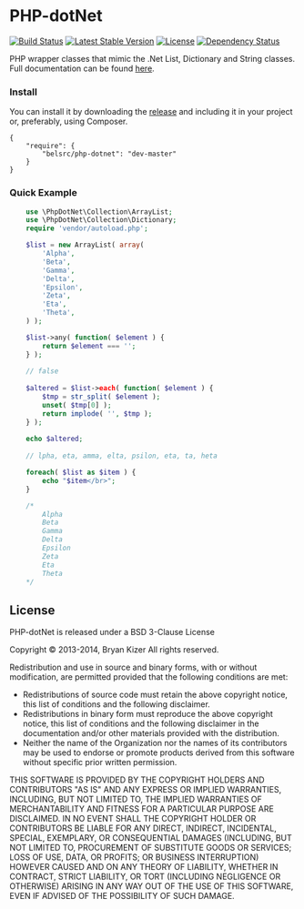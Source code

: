 PHP-dotNet
==========
[![Build Status](https://travis-ci.org/belsrc/php-dotnet.png?branch=master)](https://travis-ci.org/belsrc/PHP-dotNet) [![Latest Stable Version](https://poser.pugx.org/belsrc/PHP-dotNet/v/stable.png)](https://packagist.org/packages/belsrc/PHP-dotNet) [![License](https://poser.pugx.org/belsrc/PHP-dotNet/license.png)](https://packagist.org/packages/belsrc/PHP-dotNet) [![Dependency Status](https://www.versioneye.com/user/projects/5313d8b5ec1375103d0000eb/badge.png)](https://www.versioneye.com/user/projects/5313d8b5ec1375103d0000eb)

PHP wrapper classes that mimic the .Net List, Dictionary and String classes. Full documentation can be found [here](http://docs.bryanckizer.com/phpnet/).

### Install
You can install it by downloading the [release](https://github.com/belsrc/PHP-dotNet/releases) and including it in your project or, preferably, using Composer.
```
{
    "require": {
        "belsrc/php-dotnet": "dev-master"
    }
}
```

### Quick Example
```php
    use \PhpDotNet\Collection\ArrayList;
    use \PhpDotNet\Collection\Dictionary;
    require 'vendor/autoload.php';

    $list = new ArrayList( array(
        'Alpha',
        'Beta',
        'Gamma',
        'Delta',
        'Epsilon',
        'Zeta',
        'Eta',
        'Theta',
    ) );

    $list->any( function( $element ) {
        return $element === '';
    } );
    
    // false
    
    $altered = $list->each( function( $element ) {
        $tmp = str_split( $element );
        unset( $tmp[0] );
        return implode( '', $tmp );
    } );
    
    echo $altered;
    
    // lpha, eta, amma, elta, psilon, eta, ta, heta

    foreach( $list as $item ) {
        echo "$item</br>";
    }

    /*
        Alpha
        Beta
        Gamma
        Delta
        Epsilon
        Zeta
        Eta
        Theta
    */
```

## License ##
PHP-dotNet is released under a BSD 3-Clause License

Copyright &copy; 2013-2014, Bryan Kizer
All rights reserved.

Redistribution and use in source and binary forms, with or without
modification, are permitted provided that the following conditions are
met:

* Redistributions of source code must retain the above copyright notice,
  this list of conditions and the following disclaimer.
* Redistributions in binary form must reproduce the above copyright notice,
  this list of conditions and the following disclaimer in the documentation
  and/or other materials provided with the distribution.
* Neither the name of the Organization nor the names of its contributors
  may be used to endorse or promote products derived from this software
  without specific prior written permission.

THIS SOFTWARE IS PROVIDED BY THE COPYRIGHT HOLDERS AND CONTRIBUTORS "AS
IS" AND ANY EXPRESS OR IMPLIED WARRANTIES, INCLUDING, BUT NOT LIMITED
TO, THE IMPLIED WARRANTIES OF MERCHANTABILITY AND FITNESS FOR A
PARTICULAR PURPOSE ARE DISCLAIMED. IN NO EVENT SHALL THE COPYRIGHT
HOLDER OR CONTRIBUTORS BE LIABLE FOR ANY DIRECT, INDIRECT, INCIDENTAL,
SPECIAL, EXEMPLARY, OR CONSEQUENTIAL DAMAGES (INCLUDING, BUT NOT LIMITED
TO, PROCUREMENT OF SUBSTITUTE GOODS OR SERVICES; LOSS OF USE, DATA, OR
PROFITS; OR BUSINESS INTERRUPTION) HOWEVER CAUSED AND ON ANY THEORY OF
LIABILITY, WHETHER IN CONTRACT, STRICT LIABILITY, OR TORT (INCLUDING
NEGLIGENCE OR OTHERWISE) ARISING IN ANY WAY OUT OF THE USE OF THIS
SOFTWARE, EVEN IF ADVISED OF THE POSSIBILITY OF SUCH DAMAGE.
